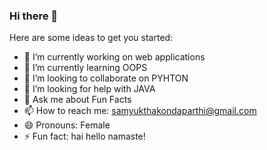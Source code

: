 ### Hi there 👋

Here are some ideas to get you started:

- 🔭 I’m currently working on web applications
- 🌱 I’m currently learning OOPS
- 👯 I’m looking to collaborate on PYHTON 
- 🤔 I’m looking for help with JAVA
- 💬 Ask me about Fun Facts
- 📫 How to reach me: samyukthakondaparthi@gmail.com
- 😄 Pronouns: Female
- ⚡ Fun fact: hai hello namaste!
